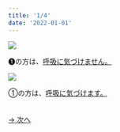 ```yaml
---
title: '1/4'
date: '2022-01-01'
---
```

![](/images/01_1.jpg)

➊の方は、[呼吸に気づけません。]()  

![](/images/01_2.jpg)

①の方は、[呼吸に気づけます。]()

　  
[ → 次へ ](/posts/1-2)
